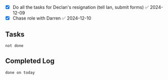- [x] Do all the tasks for Declan's resignation (tell Ian, submit forms) ✅ 2024-12-09
- [x] Chase role with Darren ✅ 2024-12-10
## Tasks
```tasks
not done
```

## Completed Log
```tasks
done on today
`````
